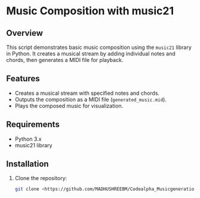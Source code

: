 # Music Composition with music21

## Overview
This script demonstrates basic music composition using the `music21` library in Python. It creates a musical stream by adding individual notes and chords, then generates a MIDI file for playback.

## Features
- Creates a musical stream with specified notes and chords.
- Outputs the composition as a MIDI file (`generated_music.mid`).
- Plays the composed music for visualization.

## Requirements
- Python 3.x
- music21 library

## Installation
1. Clone the repository:
   ```bash
   git clone <https://github.com/MADHUSHREEBM/Codealpha_Musicgeneration.git>
   

